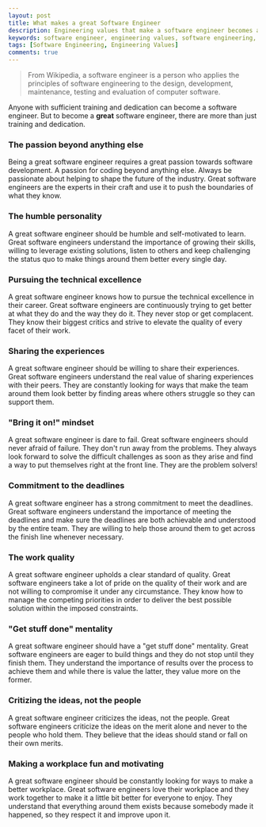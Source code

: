 ```yaml
---
layout: post
title: What makes a great Software Engineer
description: Engineering values that make a software engineer becomes a great one.
keywords: software engineer, engineering values, software engineering, engineer personalities
tags: [Software Engineering, Engineering Values]
comments: true
---
```


> From Wikipedia, a software engineer is a person who applies the principles of software engineering to the design, development, maintenance, testing and evaluation of computer software.

Anyone with sufficient training and dedication can become a software engineer. But to become a **great** software engineer, there are more than just training and dedication.

### The passion beyond anything else

Being a great software engineer requires a great passion towards software development. A passion for coding beyond anything else. Always be passionate about helping to shape the future of the industry. Great software engineers are the experts in their craft and use it to push the boundaries of what they know.

### The humble personality

A great software engineer should be humble and self-motivated to learn. Great software engineers understand the importance of growing their skills, willing to leverage existing solutions, listen to others and keep challenging the status quo to make things around them better every single day.

### Pursuing the technical excellence

A great software engineer knows how to pursue the technical excellence in their career. Great software engineers are continuously trying to get better at what they do and the way they do it. They never stop or get complacent. They know their biggest critics and strive to elevate the quality of every facet of their work.

### Sharing the experiences

A great software engineer should be willing to share their experiences. Great software engineers understand the real value of sharing experiences with their peers. They are constantly looking for ways that make the team around them look better by finding areas where others struggle so they can support them.

### "Bring it on!" mindset

A great software engineer is dare to fail. Great software engineers should never afraid of failure. They don't run away from the problems. They always look forward to solve the difficult challenges as soon as they arise and find a way to put themselves right at the front line. They are the problem solvers!

### Commitment to the deadlines

A great software engineer has a strong commitment to meet the deadlines. Great software engineers understand the importance of meeting the deadlines and make sure the deadlines are both achievable and understood by the entire team. They are willing to help those around them to get across the finish line whenever necessary.

### The work quality

A great software engineer upholds a clear standard of quality. Great software engineers take a lot of pride on the quality of their work and are not willing to compromise it under any circumstance. They know how to manage the competing priorities in order to deliver the best possible solution within the imposed constraints.

### "Get stuff done" mentality

A great software engineer should have a "get stuff done" mentality. Great software engineers are eager to build things and they do not stop until they finish them. They understand the importance of results over the process to achieve them and while there is value the latter, they value more on the former.

### Critizing the ideas, not the people

A great software engineer criticizes the ideas, not the people. Great software engineers criticize the ideas on the merit alone and never to the people who hold them. They believe that the ideas should stand or fall on their own merits.

### Making a workplace fun and motivating

A great software engineer should be constantly looking for ways to make a better workplace. Great software engineers love their workplace and they work together to make it a little bit better for everyone to enjoy. They understand that everything around them exists because somebody made it happened, so they respect it and improve upon it.